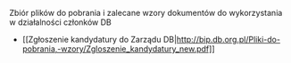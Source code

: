 Zbiór plików do pobrania i zalecane wzory dokumentów do wykorzystania w działalności członków DB

* [[Zgłoszenie kandydatury do Zarządu DB|http://bip.db.org.pl/Pliki-do-pobrania,-wzory/Zgloszenie_kandydatury_new.pdf]]